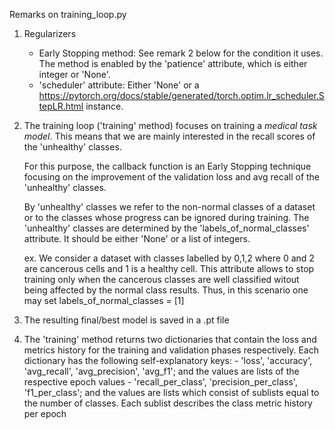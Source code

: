 Remarks on training_loop.py

  1. Regularizers
      - Early Stopping method: See remark 2 below for the condition it uses. The method is enabled by the 'patience' attribute, which is either integer or 'None'.
      - 'scheduler' attribute: Either 'None' or a https://pytorch.org/docs/stable/generated/torch.optim.lr_scheduler.StepLR.html instance.

  2. The training loop ('training' method) focuses on training a *medical task model*.
      This means that we are mainly interested in the recall scores of the 'unhealthy' classes.
      
      For this purpose, the callback function is an Early Stopping technique focusing on 
      the improvement of the validation loss and avg recall of the 'unhealthy' classes.
      
      By 'unhealthy' classes we refer to the non-normal classes of a dataset or to the classes whose progress can be ignored during training.
      The 'unhealthy' classes are determined by the 'labels_of_normal_classes' attribute. It should be either 'None' or a list of integers.
      
      ex. We consider a dataset with classes labelled by 0,1,2 where 0 and 2 are cancerous cells and 1 is a healthy cell.
      This attribute allows to stop training only when the cancerous classes are well classified witout being affected by the normal
      class results. Thus, in this scenario one may set labels_of_normal_classes = [1]

  3. The resulting final/best model is saved in a .pt file

  4. The 'training' method returns two dictionaries that contain the loss and metrics history 
      for the training and validation phases respectively.
      Each dictionary has the following self-explanatory keys: 
          - 'loss', 'accuracy', 'avg_recall', 'avg_precision', 'avg_f1'; 
              and the values are lists of the respective epoch values
          - 'recall_per_class', 'precision_per_class', 'f1_per_class';
              and the values are lists which consist of sublists equal to the number of classes.
              Each sublist describes the class metric history per epoch
